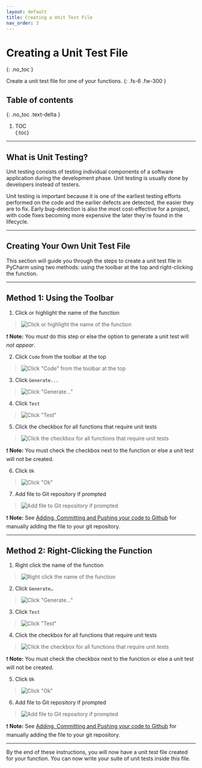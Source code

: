 ```yaml
---
layout: default
title: Creating a Unit Test File
nav_order: 3
---
```


# Creating a Unit Test File
{: .no_toc }

Create a unit test file for one of your functions.
{: .fs-6 .fw-300 }

## Table of contents	
{: .no_toc .text-delta }	
1. TOC	
{:toc}

---

## What is Unit Testing?

Unit testing consists of testing individual components of a software application during the development phase. Unit testing is usually done by developers instead of testers.

Unit testing is important because it is one of the earliest testing efforts performed on the code and the earlier defects are detected, the easier they are to fix. Early bug-detection is also the most cost-effective for a project, with code fixes becoming more expensive the later they're found in the lifecycle.

---

## Creating Your Own Unit Test File

This section will guide you through the steps to create a unit test file in PyCharm using two methods: using the toolbar at the top and right-clicking the function.

---

## Method 1: Using the Toolbar
1. Click or highlight the name of the function
> ![Click or highlight the name of the function](../assets/images/task2-1-1.png)

❗ **Note:** You _must_ do this step or else the option to generate a unit test will _not appear_.

2. Click ```Code``` from the toolbar at the top
> ![Click "Code" from the toolbar at the top](../assets/images/task2-1-2.png)

3. Click ```Generate...```
> ![Click "Generate..."](../assets/images/task2-1-3.png)

4. Click ```Test```
> ![Click "Test"](../assets/images/task2-1-4.png)

5. Click the checkbox for all functions that require unit tests
> ![Click the checkbox for all functions that require unit tests](../assets/images/task2-1-5.png)

❗ **Note:** You must check the checkbox next to the function or else a unit test will not be created.

6. Click ```Ok```
> ![Click "Ok"](../assets/images/task2-1-6.png)

7. Add file to Git repository if prompted
> ![Add file to Git repository if prompted](../assets/images/task2-1-7.png)

❗ **Note:** See [Adding, Committing and Pushing your code to Github](https://dlee.ca/user-documentation/docs/task3/) for manually adding the file to your git repository.

---

## Method 2: Right-Clicking the Function
1. Right click the name of the function
> ![Right click the name of the function](../assets/images/task2-2-1.png)

2. Click ```Generate…```
> ![Click "Generate..."](../assets/images/task2-2-2.png)

3. Click ```Test```
> ![Click "Test"](../assets/images/task2-2-3.png)

4. Click the checkbox for all functions that require unit tests
> ![Click the checkbox for all functions that require unit tests](../assets/images/task2-2-4.png)

❗ **Note:** You must check the checkbox next to the function or else a unit test will not be created.

5. Click ```Ok```
> ![Click "Ok"](../assets/images/task2-2-5.png)

6. Add file to Git repository if prompted
> ![Add file to Git repository if prompted](../assets/images/task2-2-6.png)

❗ **Note:** See [Adding, Committing and Pushing your code to Github](https://dlee.ca/user-documentation/docs/task3/) for manually adding the file to your git repository.

---

By the end of these instructions, you will now have a unit test file created for your function. You can now write your suite of unit tests inside this file.
